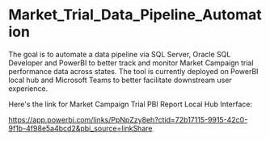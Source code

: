 # Market_Trial_Data_Pipeline_Automation

The goal is to automate a data pipeline via SQL Server, Oracle SQL Developer and PowerBI to better track and monitor Market Campaign trial performance data across states. The tool is currently deployed on PowerBI local hub and Microsoft Teams to better facilitate downstream user experience.

Here's the link for Market Campaign Trial PBI Report Local Hub Interface:

https://app.powerbi.com/links/PpNpZzy8eh?ctid=72b17115-9915-42c0-9f1b-4f98e5a4bcd2&pbi_source=linkShare
